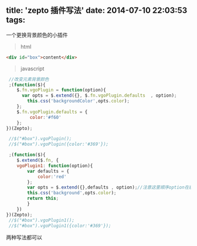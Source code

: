 title: 'zepto 插件写法'
date: 2014-07-10 22:03:53
tags:
---

一个更换背景颜色的小插件
>html
```html
<div id="box">content</div>
```
>javascript
```javascript
 //改变元素背景颜色
 ;(function($){
	$.fn.vgoPlugin = function(option){
	  var opts = $.extend({}, $.fn.vgoPlugin.defaults  , option);
		this.css('backgroundColor',opts.color);
	};
	$.fn.vgoPlugin.defaults = {
		 color:'#f60'
	};
})(Zepto);

 //$("#box").vgoPlugin();
 //$("#box").vgoPlugin({color:'#369'});
```

```javascript
 ;(function($){
    $.extend($.fn, {
    vgoPlugin1: function(option){
		var defaults = {
			color:'red'
		};
		var opts = $.extend({},defaults , option);//注意这里顺序option在前面
		this.css('background',opts.color);
		return this;
		}
    })
})(Zepto);
 //$("#box").vgoPlugin1();
 //$("#box").vgoPlugin1({color:'#369'});
```


两种写法都可以
